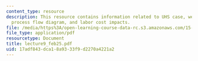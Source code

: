 ```yaml
---
content_type: resource
description: This resource contains information related to UHS case, webvan case,
  process flow diagram, and labor cost impacts.
file: /media/https%3A/open-learning-course-data-rc.s3.amazonaws.com/15-760a-operations-management-spring-2002/17adf843dca18a9333f9d2270a4221a2_lecture9_feb25.pdf
file_type: application/pdf
resourcetype: Document
title: lecture9_feb25.pdf
uid: 17adf843-dca1-8a93-33f9-d2270a4221a2
---
```

